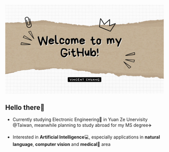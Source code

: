 ![](https://github.com/FSChuang/FSChuang/blob/main/image/githubProfile_1.jpg)

## Hello there👋
- Currently studying Electronic Engineering:microscope: in Yuan Ze Unervisity @Taiwan, meanwhile planning to study abroad for my MS degree:airplane:

- Interested in **Artificial Intelligence**:computer:, especially applications in **natural language**, **computer vision** and **medical**:pill: area